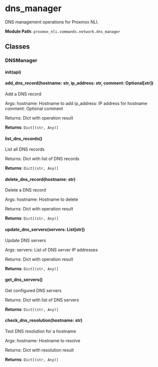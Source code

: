 # dns_manager

DNS management operations for Proxmox NLI.

**Module Path**: `proxmox_nli.commands.network.dns_manager`

## Classes

### DNSManager

#### __init__(api)

#### add_dns_record(hostname: str, ip_address: str, comment: Optional[str])

Add a DNS record

Args:
    hostname: Hostname to add
    ip_address: IP address for hostname
    comment: Optional comment
    
Returns:
    Dict with operation result

**Returns**: `Dict[(str, Any)]`

#### list_dns_records()

List all DNS records

Returns:
    Dict with list of DNS records

**Returns**: `Dict[(str, Any)]`

#### delete_dns_record(hostname: str)

Delete a DNS record

Args:
    hostname: Hostname to delete
    
Returns:
    Dict with operation result

**Returns**: `Dict[(str, Any)]`

#### update_dns_servers(servers: List[str])

Update DNS servers

Args:
    servers: List of DNS server IP addresses
    
Returns:
    Dict with operation result

**Returns**: `Dict[(str, Any)]`

#### get_dns_servers()

Get configured DNS servers

Returns:
    Dict with list of DNS servers

**Returns**: `Dict[(str, Any)]`

#### check_dns_resolution(hostname: str)

Test DNS resolution for a hostname

Args:
    hostname: Hostname to resolve
    
Returns:
    Dict with resolution result

**Returns**: `Dict[(str, Any)]`

